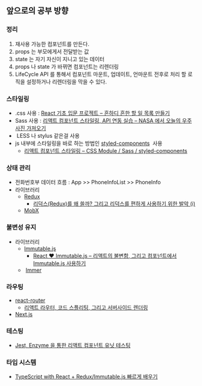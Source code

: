 ## 앞으로의 공부 방향

### 정리

1. 재사용 가능한 컴포넌트를 만든다.
2. props 는 부모에게서 전달받는 값
3. state 는 자기 자신이 지니고 있는 데이터
4. props 나 state 가 바뀌면 컴포넌트는 리렌더링 
5. LifeCycle API 를 통해서 컴포넌트 마운트, 업데이트, 언마운트 전후로 처리 할 로직을 설정하거나 리렌더링을 막을 수 있다.



### 스타일링

- .css 사용 : [React 기초 입문 프로젝트 – 흔하디 흔한 할 일 목록 만들기](https://velopert.com/3480)
- Sass 사용 : [리액트 컴포넌트 스타일링, API 연동 실습 – NASA 에서 오늘의 우주 사진 가져오기](https://velopert.com/3503)
-  LESS 나 stylus 같은걸 사용 
- js 내부에 스타일링을 바로 하는 방법인 [styled-components](https://github.com/styled-components/styled-components)  사용 
  - [리액트 컴포넌트 스타일링 – CSS Module / Sass / styled-components](https://velopert.com/3447) 



### 상태 관리

- 전화번호부 데이터 흐름 : App >> PhoneInfoList >> PhoneInfo
- 라이브러리
  - [Redux](https://github.com/reactjs/redux) 
    - [리덕스(Redux)를 왜 쓸까? 그리고 리덕스를 편하게 사용하기 위한 발악 (i)](https://velopert.com/3528) 
  - [MobX](https://github.com/mobxjs/mobx)  



### 불변성 유지

- 라이브러리
  - [Immutable.js](https://facebook.github.io/immutable-js/) 
    - [React ♥ Immutable.js – 리액트의 불변함, 그리고 컴포넌트에서 Immutable.js 사용하기](https://velopert.com/3486) 
  -  [Immer](https://github.com/mweststrate/immer) 



### 라우팅

- [react-router](https://github.com/ReactTraining/react-router)
  - [리액트 라우터, 코드 스플리팅, 그리고 서버사이드 렌더링](https://velopert.com/3411) 
- [Next.js](https://github.com/zeit/next.js/)



### 테스팅

- [Jest, Enzyme 을 통한 리액트 컴포넌트 유닛 테스팅](https://velopert.com/3587)



### 타입 시스템

- [TypeScript with React + Redux/Immutable.js 빠르게 배우기](https://velopert.com/3595) 